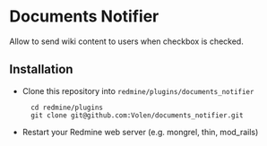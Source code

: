 Documents Notifier
============

Allow to send wiki content to users when checkbox is checked.

Installation
------------

- Clone this repository into `redmine/plugins/documents_notifier`

        cd redmine/plugins
        git clone git@github.com:Volen/documents_notifier.git

- Restart your Redmine web server (e.g. mongrel, thin, mod\_rails)

